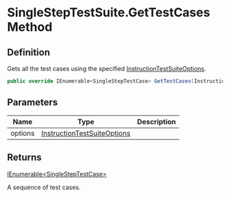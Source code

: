 # SingleStepTestSuite.GetTestCases Method
## Definition

Gets all the test cases using the specified [InstructionTestSuiteOptions](MrKWatkins.EmulatorTestSuites.Z80.Instruction.InstructionTestSuiteOptions.md).

```c#
public override IEnumerable<SingleStepTestCase> GetTestCases(InstructionTestSuiteOptions options);
```

## Parameters

| Name | Type | Description |
| ---- | ---- | ----------- |
| options | [InstructionTestSuiteOptions](MrKWatkins.EmulatorTestSuites.Z80.Instruction.InstructionTestSuiteOptions.md) |  |

## Returns

[IEnumerable&lt;SingleStepTestCase&gt;](https://learn.microsoft.com/en-gb/dotnet/api/System.Collections.Generic.IEnumerable-1)

A sequence of test cases.
